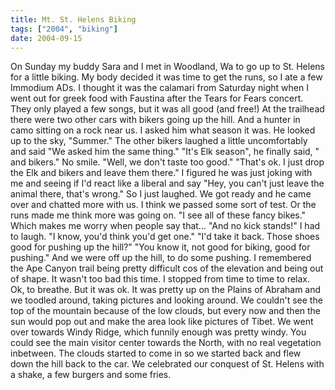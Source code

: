 ```yaml
---
title: Mt. St. Helens Biking
tags: ["2004", "biking"]
date: 2004-09-15
---
```

On Sunday my buddy Sara and I met in Woodland, Wa to go up to St. Helens for a little biking.  My body decided it was time to get the runs, so I ate a few Immodium ADs.  I thought it was the calamari from Saturday night when I went out for greek food with Faustina after the Tears for Fears concert.  They only played a few songs, but it was all good (and free!)
At the trailhead there were two other cars with bikers going up the hill.  And a hunter in camo sitting on a rock near us.  I asked him what season it was.
He looked up to the sky, "Summer."
The other bikers laughed a little uncomfortably and said "We asked him the same thing."
"It's Elk season", he finally said, " and bikers."  No smile.
"Well, we don't taste too good."
"That's ok.  I just drop the Elk and bikers and leave them there."
I figured he was just joking with me and seeing if I'd react like a liberal and say "Hey, you can't just leave the animal there, that's wrong."  So I just laughed.
We got ready and he came over and chatted more with us.  I think we passed some sort of test.  Or the runs made me think more was going on.
"I see all of these fancy bikes."  Which makes me worry when people say that... "And no kick stands!"  I had to laugh.
"I know, you'd think you'd get one."
"I'd take it back.  Those shoes good for pushing up the hill?"
"You know it, not good for biking, good for pushing."
And we were off up the hill, to do some pushing.  I remembered the Ape Canyon trail being pretty difficult cos of the elevation and being out of shape.  It wasn't too bad this time.  I stopped from time to time to relax.  Ok, to breathe.  But it was ok.
It was pretty up on the Plains of Abraham and we toodled around, taking pictures and looking around.  We couldn't see the top of the mountain because of the low clouds, but every now and then the sun would pop out and make the area look like pictures of Tibet.
We went over towards Windy Ridge, which funnily enough was pretty windy.  You could see the main visitor center towards the North, with no real vegetation inbetween.
The clouds started to come in so we started back and flew down the hill back to the car.  We celebrated our conquest of St. Helens with a shake, a few burgers and some fries.
